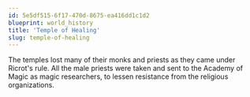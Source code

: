 ```yaml
---
id: 5e5df515-6f17-470d-8675-ea416dd1c1d2
blueprint: world_history
title: 'Temple of Healing'
slug: temple-of-healing
---
```

The temples lost many of their monks and priests as they came under Ricrot's rule. All the male priests were taken and sent to the Academy of Magic as magic researchers, to lessen resistance from the religious organizations.